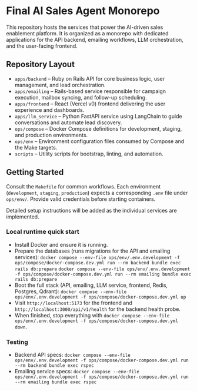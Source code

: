 # Final AI Sales Agent Monorepo

This repository hosts the services that power the AI-driven sales enablement platform. It is organized as a monorepo with dedicated applications for the API backend, emailing workflows, LLM orchestration, and the user-facing frontend.

## Repository Layout

- `apps/backend` – Ruby on Rails API for core business logic, user management, and lead orchestration.
- `apps/emailing` – Rails-based service responsible for campaign execution, mailbox syncing, and follow-up scheduling.
- `apps/frontend` – React (Vercel v0) frontend delivering the user experience and dashboards.
- `apps/llm_service` – Python FastAPI service using LangChain to guide conversations and automate lead discovery.
- `ops/compose` – Docker Compose definitions for development, staging, and production environments.
- `ops/env` – Environment configuration files consumed by Compose and the Make targets.
- `scripts` – Utility scripts for bootstrap, linting, and automation.

## Getting Started

Consult the `Makefile` for common workflows. Each environment (`development`, `staging`, `production`) expects a corresponding `.env` file under `ops/env/`. Provide valid credentials before starting containers.

Detailed setup instructions will be added as the individual services are implemented.

### Local runtime quick start

- Install Docker and ensure it is running.
- Prepare the databases (runs migrations for the API and emailing services):
  `docker compose --env-file ops/env/.env.development -f ops/compose/docker-compose.dev.yml run --rm backend bundle exec rails db:prepare`
  `docker compose --env-file ops/env/.env.development -f ops/compose/docker-compose.dev.yml run --rm emailing bundle exec rails db:prepare`
- Boot the full stack (API, emailing, LLM service, frontend, Redis, Postgres, Qdrant):
  `docker compose --env-file ops/env/.env.development -f ops/compose/docker-compose.dev.yml up`
- Visit `http://localhost:5173` for the frontend and `http://localhost:3000/api/v1/health` for the backend health probe.
- When finished, stop everything with `docker compose --env-file ops/env/.env.development -f ops/compose/docker-compose.dev.yml down`.

### Testing

- Backend API specs: `docker compose --env-file ops/env/.env.development -f ops/compose/docker-compose.dev.yml run --rm backend bundle exec rspec`
- Emailing service specs: `docker compose --env-file ops/env/.env.development -f ops/compose/docker-compose.dev.yml run --rm emailing bundle exec rspec`
